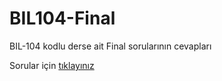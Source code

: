 # BIL104-Final
BIL-104 kodlu derse ait Final sorularının cevapları

Sorular için [tıklayınız](https://github.com/redsfyre/BIL104-Final/blob/master/FinalSinavi.pdf)
